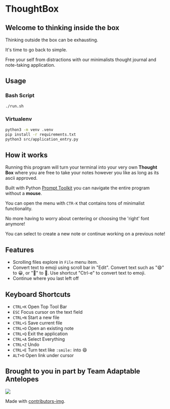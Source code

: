# ThoughtBox

## Welcome to thinking inside the box
Thinking outside the box can be exhausting.

It's time to go back to simple.

Free your self from distractions with our minimalists thought journal and note-taking application.

## Usage

### Bash Script
```bash
./run.sh
```

### Virtualenv
```bash
python3 -m venv .venv
pip install -r requirements.txt
python3 src/application_entry.py
```
## How it works

Running this program will turn your terminal into your very own **Thought Box** where you are free to take your notes however you like as long as its ascii approved.

Built with Python [Prompt Toolkit](https://github.com/prompt-toolkit/python-prompt-toolkit) you can navigate the entire program without a **mouse**.

You can open the menu with `CTR-K` that contains tons of minimalist functionality.

No more having to worry about centering or choosing the 'right' font anymore!

You can select to create a new note or continue working on a previous note!


## Features
- Scrolling files explore in `File` menu item.
- Convert text to emoji using scroll bar in "Edit". Convert text such as ":smile:" to 😀, or ":eggplant:" to 🍆. Use shortcut "Ctrl-e" to convert text to emoji.
- Continue where you last left off

## Keyboard Shortcuts
- `CTRL+K` Open Top Tool Bar
- `ESC` Focus cursor on the text field
- `CTRL+N` Start a new file
- `CTRL+S` Save current file
- `CTRL+O` Open an existing note
- `CTRL+Q` Exit the application
- `CTRL+A` Select Everything
- `CTRL+Z` Undo
- `CTRL+E` Turn text like `:smile:` into :smile:
- `ALT+O` Open link under cursor


## Brought to you in part by Team Adaptable Antelopes

<a href="https://github.com/BoraxTheClean/adaptable-antelopes/graphs/contributors">
  <img src="https://contrib.rocks/image?repo=BoraxTheClean/adaptable-antelopes" />
</a>

Made with [contributors-img](https://contrib.rocks).
